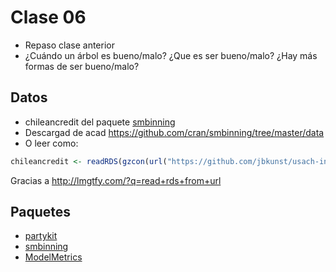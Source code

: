 # Clase 06

- Repaso clase anterior
- ¿Cuándo un árbol es bueno/malo? ¿Que es ser bueno/malo? ¿Hay más formas de ser bueno/malo?

## Datos

- chileancredit del paquete [smbinning](https://cran.r-project.org/web/packages/smbinning/)
- Descargad de acad https://github.com/cran/smbinning/tree/master/data
- O leer como:

```r
chileancredit <- readRDS(gzcon(url("https://github.com/jbkunst/usach-ingemat-intro-elementos-ds-201802/blob/master/clase-06/data/chileancredit.rds?raw=true")))
```

Gracias a http://lmgtfy.com/?q=read+rds+from+url

## Paquetes

- [partykit](https://cran.r-project.org/web/packages/partykit/)
- [smbinning](https://cran.r-project.org/web/packages/smbinning/)
- [ModelMetrics](https://cran.r-project.org/web/packages/ModelMetrics/)

